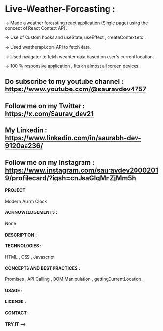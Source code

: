 # Live-Weather-Forcasting :

-> Made a weather forcasting react application (Single page) using the concept of React Context API .

-> Use of Custom hooks and useState, useEffect , createContext etc .

-> Used weatherapi.com API to fetch data.

-> Used navigator to fetch weahter data based on user's current location.

-> 100 % responsive application , fits on almost all screen devices.



## Do subscribe to my youtube channel : https://www.youtube.com/@sauravdev4757
## Follow me on my Twitter : https://x.com/Saurav_dev21
## My Linkedin : https://www.linkedin.com/in/saurabh-dev-9120aa236/
## Follow me on my Instagram : https://www.instagram.com/sauravdev20002019/profilecard/?igsh=cnJsaGlqMnZjMm5h

#### PROJECT : 
Modern Alarm Clock

#### ACKNOWLEDGEMENTS :
None

#### DESCRIPTION :

#### TECHNOLOGIES :
HTML , CSS , Javascript

#### CONCEPTS AND BEST PRACTICES :
Promises , API Calling , DOM Manipulation , gettingCurrentLocation .

#### USAGE :
#### LICENSE :
#### CONTACT :
#### TRY IT -->


